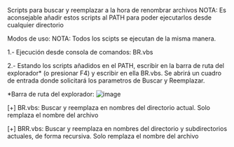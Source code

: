 Scripts para buscar y reemplazar a la hora de renombrar archivos
NOTA: Es aconsejable añadir estos scripts al PATH para poder ejecutarlos desde cualquier directorio

Modos de uso:
NOTA: Todos los scipts se ejecutan de la misma manera.

1.- Ejecución desde consola de comandos: BR.vbs <Texto a buscar> <Texto a reemplazar>
   
2.- Estando los scripts añadidos en el PATH, escribir en la barra de ruta del explorador* (o presionar F4) y escribir en ella BR.vbs. Se abrirá un cuadro de entrada donde     solicitará los parametros de Buscar y Reemplazar.
   
*Barra de ruta del explorador: 
 ![image](https://user-images.githubusercontent.com/86986250/176778876-37dc8c98-4ac8-4f7a-a109-1a2c7465dd4d.png)
  
[+] BR.vbs: Buscar y reemplaza en nombres del directorio actual. 
            Solo remplaza el nombre del archivo

[+] BRR.vbs: Buscar y reemplaza en nombres del directorio y subdirectorios actuales, de forma recursiva.
             Solo remplaza el nombre del archivo
